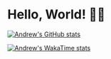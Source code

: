# Hello, World! 👋🏼

[![Andrew's GitHub stats](https://github-readme-stats.vercel.app/api?username=aoliveira-eng&show_icons=true&theme=gruvbox_light)](https://github.com/anuraghazra/github-readme-stats)

[![Andrew's WakaTime stats](https://github-readme-stats.vercel.app/api/wakatime?username=aoliveira_eng&theme=gruvbox_light)](https://github.com/anuraghazra/github-readme-stats)
